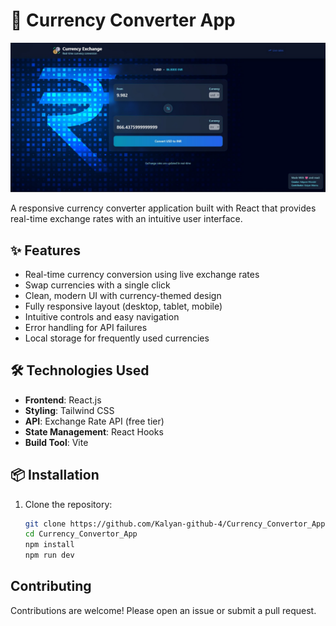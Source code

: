 # 💱 Currency Converter App

![Project Banner](https://github.com/falgune2701/Currency_Convertor_App/blob/main/WhatsApp%20Image%202025-07-31%20at%2022.04.39_8fb35207.jpg?raw=true)

A responsive currency converter application built with React that provides real-time exchange rates with an intuitive user interface.

## ✨ Features

- Real-time currency conversion using live exchange rates
- Swap currencies with a single click
- Clean, modern UI with currency-themed design
- Fully responsive layout (desktop, tablet, mobile)
- Intuitive controls and easy navigation
- Error handling for API failures
- Local storage for frequently used currencies

## 🛠 Technologies Used

- **Frontend**: React.js
- **Styling**: Tailwind CSS
- **API**: Exchange Rate API (free tier)
- **State Management**: React Hooks
- **Build Tool**: Vite

## 📦 Installation

1. Clone the repository:
   ```bash
   git clone https://github.com/Kalyan-github-4/Currency_Convertor_App.git
   cd Currency_Convertor_App
   npm install
   npm run dev

## Contributing
Contributions are welcome! Please open an issue or submit a pull request.
